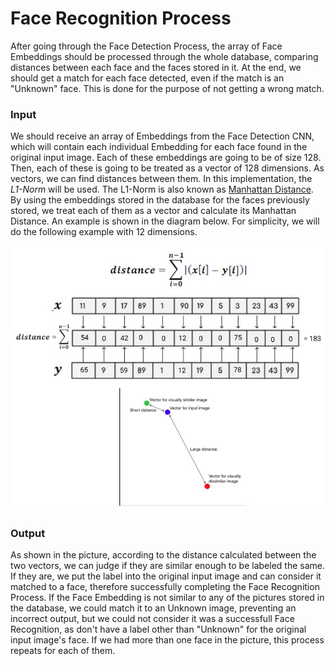 # Face Recognition Process

After going through the Face Detection Process, the array of Face Embeddings should be processed through the whole database, comparing distances between each face and the faces stored in it. At the end, we should get a match for each face detected, even if the match is an "Unknown" face. This is done for the purpose of not getting a wrong match.

### Input

We should receive an array of Embeddings from the Face Detection CNN, which will contain each individual Embedding for each face found in the original input image. Each of these embeddings are going to be of size 128. Then, each of these is going to be treated as a vector of 128 dimensions. As vectors, we can find distances between them. In this implementation, the *L1-Norm* will be used. The L1-Norm is also known as <ins>Manhattan Distance</ins>. By using the embeddings stored in the database for the faces previously stored, we treat each of them as a vector and calculate its Manhattan Distance. An example is shown in the diagram below. For simplicity, we will do the following example with 12 dimensions. 

![Face recognition Diagram](images/face-recon-diagram.jpeg)

### Output

As shown in the picture, according to the distance calculated between the two vectors, we can judge if they are similar enough to be labeled the same. If they are, we put the label into the original input image and can consider it matched to a face, therefore successfully completing the Face Recognition Process. If the Face Embedding is not similar to any of the pictures stored in the database, we could match it to an Unknown image, preventing an incorrect output, but we could not consider it was a successfull Face Recognition, as don't have a label other than "Unknown" for the original input image's face. If we had more than one face in the picture, this process repeats for each of them.
